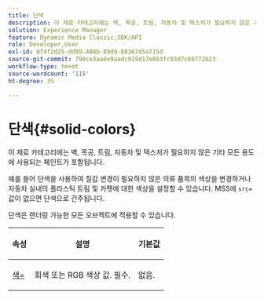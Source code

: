 ```yaml
---
title: 단색
description: 이 재료 카테고리에는 벽, 목공, 트림, 자동차 및 텍스처가 필요하지 않은 기타 모든 용도에 사용되는 페인트가 포함됩니다.
solution: Experience Manager
feature: Dynamic Media Classic,SDK/API
role: Developer,User
exl-id: 0f4f2d25-dd99-488b-89d9-88367d5a715d
source-git-commit: 790ce3aa4e9aadc019d17e663fc93d7c69772b23
workflow-type: tm+mt
source-wordcount: '115'
ht-degree: 3%

---
```


# 단색{#solid-colors}

이 재료 카테고리에는 벽, 목공, 트림, 자동차 및 텍스처가 필요하지 않은 기타 모든 용도에 사용되는 페인트가 포함됩니다.

예를 들어 단색을 사용하여 질감 변경이 필요하지 않은 의류 품목의 색상을 변경하거나 자동차 실내의 플라스틱 트림 및 카펫에 대한 색상을 설정할 수 있습니다. MSS에 `src=` 값이 없으면 단색으로 간주됩니다.

단색은 렌더링 가능한 모든 오브젝트에 적용할 수 있습니다.

<table id="table_9245240311A44659A74C7A5EDD7D1503"> 
 <thead> 
  <tr> 
   <th colname="col1" class="entry"> <p>속성 </p> </th> 
   <th colname="col2" class="entry"> <p>설명 </p> </th> 
   <th colname="col3" class="entry"> <p>기본값 </p> </th> 
  </tr> 
 </thead>
 <tbody> 
  <tr> 
   <td colname="col1"> <p> <a href="../../../../../../ir-api/http-protocol/image-rendering-api-ref/c-ir-http-protocol-ref/c-ir-http-protocol-command-reference/r-ir-http-color.md#reference-ea3cba9edfe94dbab86d8f123a9ed0aa" type="reference" format="dita" scope="local"> <span class="codeph"> 색= </span> </a> </p> </td> 
   <td colname="col2"> <p> 회색 또는 RGB 색상 값. 필수. </p> </td> 
   <td colname="col3"> <p>없음. </p> </td> 
  </tr> 
 </tbody> 
</table>
